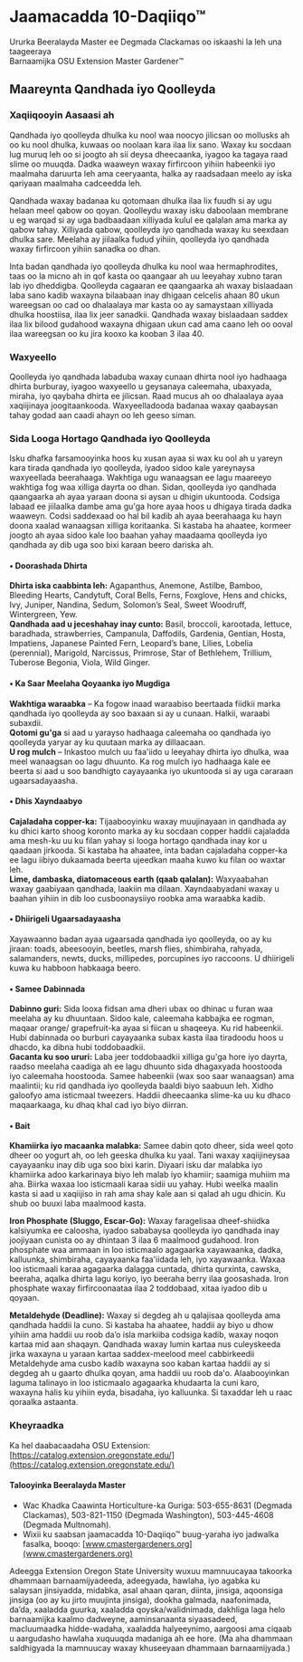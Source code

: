 # Jaamacadda 10-Daqiiqo™  
Ururka Beeralayda Master ee Degmada Clackamas oo iskaashi la leh una taageeraya  
Barnaamijka OSU Extension Master Gardener™  

## Maareynta Qandhada iyo Qoolleyda  

### Xaqiiqooyin Aasaasi ah  
Qandhada iyo qoolleyda dhulka ku nool waa noocyo jilicsan oo mollusks ah oo ku nool dhulka, kuwaas oo noolaan kara ilaa lix sano. Waxay ku socdaan lug muruq leh oo si joogto ah sii deysa dheecaanka, iyagoo ka tagaya raad slime oo muuqda. Dadka waaweyn waxay firfircoon yihiin habeenkii iyo maalmaha daruurta leh ama ceeryaanta, halka ay raadsadaan meelo ay iska qariyaan maalmaha cadceedda leh.  

Qandhada waxay badanaa ku qotomaan dhulka ilaa lix fuudh si ay ugu helaan meel qabow oo qoyan. Qoolleydu waxay isku daboolaan membrane u eg warqad si ay uga badbaadaan xilliyada kulul ee qalalan ama marka ay qabow tahay. Xilliyada qabow, qoolleyda iyo qandhada waxay ku seexdaan dhulka sare. Meelaha ay jiilaalka fudud yihiin, qoolleyda iyo qandhada waxay firfircoon yihiin sanadka oo dhan.  

Inta badan qandhada iyo qoolleyda dhulka ku nool waa hermaphrodites, taas oo la micno ah in qof kasta oo qaangaar ah uu leeyahay xubno taran lab iyo dheddigba. Qoolleyda cagaaran ee qaangaarka ah waxay bislaadaan laba sano kadib waxayna bilaabaan inay dhigaan celcelis ahaan 80 ukun wareegsan oo cad oo dhalaalaya mar kasta oo ay samaystaan xilliyada dhulka hoostiisa, ilaa lix jeer sanadkii. Qandhada waxay bislaadaan saddex ilaa lix bilood gudahood waxayna dhigaan ukun cad ama caano leh oo ooval ilaa wareegsan oo ku jira kooxo ka kooban 3 ilaa 40.  

### Waxyeello  
Qoolleyda iyo qandhada labaduba waxay cunaan dhirta nool iyo hadhaaga dhirta burburay, iyagoo waxyeello u geysanaya caleemaha, ubaxyada, miraha, iyo qaybaha dhirta ee jilicsan. Raad mucus ah oo dhalaalaya ayaa xaqiijinaya joogitaankooda. Waxyeelladooda badanaa waxay qaabaysan tahay godad aan caadi ahayn oo leh geeso siman.  

### Sida Looga Hortago Qandhada iyo Qoolleyda  
Isku dhafka farsamooyinka hoos ku xusan ayaa si wax ku ool ah u yareyn kara tirada qandhada iyo qoolleyda, iyadoo sidoo kale yareynaysa waxyeellada beerahaaga. Wakhtiga ugu wanaagsan ee lagu maareeyo wakhtiga fog waa xilliga dayrta oo dhan. Sidan, qoolleyda iyo qandhada qaangaarka ah ayaa yaraan doona si aysan u dhigin ukuntooda. Codsiga labaad ee jiilaalka dambe ama gu'ga hore ayaa hoos u dhigaya tirada dadka waaweyn. Codsi saddexaad oo hal bil kadib ah ayaa beerahaaga ku hayn doona xaalad wanaagsan xilliga koritaanka. Si kastaba ha ahaatee, kormeer joogto ah ayaa sidoo kale loo baahan yahay maadaama qoolleyda iyo qandhada ay dib uga soo bixi karaan beero dariska ah.  

#### • Doorashada Dhirta  
**Dhirta iska caabbinta leh:** Agapanthus, Anemone, Astilbe, Bamboo, Bleeding Hearts, Candytuft, Coral Bells, Ferns, Foxglove, Hens and chicks, Ivy, Juniper, Nandina, Sedum, Solomon’s Seal, Sweet Woodruff, Wintergreen, Yew.  
**Qandhada aad u jeceshahay inay cunto:** Basil, broccoli, karootada, lettuce, baradhada, strawberries, Campanula, Daffodils, Gardenia, Gentian, Hosta, Impatiens, Japanese Painted Fern, Leopard’s bane, Lilies, Lobelia (perennial), Marigold, Narcissus, Primrose, Star of Bethlehem, Trillium, Tuberose Begonia, Viola, Wild Ginger.  

#### • Ka Saar Meelaha Qoyaanka iyo Mugdiga  
**Wakhtiga waraabka** – Ka fogow inaad waraabiso beertaada fiidkii marka qandhada iyo qoolleyda ay soo baxaan si ay u cunaan. Halkii, waraabi subaxdii.  
**Qotomi gu'ga** si aad u yarayso hadhaaga caleemaha oo qandhada iyo qoolleyda yaryar ay ku quutaan marka ay dillaacaan.  
**U rog mulch** – Inkastoo mulch uu faa'iido u leeyahay dhirta iyo dhulka, waa meel wanaagsan oo lagu dhuunto. Ka rog mulch iyo hadhaaga kale ee beerta si aad u soo bandhigto cayayaanka iyo ukuntooda si ay uga cararaan ugaarsadayaasha.  

#### • Dhis Xayndaabyo  
**Cajaladaha copper-ka:** Tijaabooyinku waxay muujinayaan in qandhada ay ku dhici karto shoog koronto marka ay ku socdaan copper haddii cajaladda ama mesh-ku uu ku filan yahay si looga hortago qandhada inay kor u qaadaan jirkooda. Si kastaba ha ahaatee, inta badan cajaladaha copper-ka ee lagu iibiyo dukaamada beerta ujeedkan maaha kuwo ku filan oo waxtar leh.  
**Lime, dambaska, diatomaceous earth (qaab qalalan):** Waxyaabahan waxay gaabiyaan qandhada, laakiin ma dilaan. Xayndaabyadani waxay u baahan yihiin in dib loo cusboonaysiiyo roobka ama waraabka kadib.  

#### • Dhiirigeli Ugaarsadayaasha  
Xayawaanno badan ayaa ugaarsada qandhada iyo qoolleyda, oo ay ku jiraan: toads, abeesooyin, beetles, marsh flies, shimbiraha, rahyada, salamanders, newts, ducks, millipedes, porcupines iyo raccoons. U dhiirigeli kuwa ku habboon habkaaga beero.  

#### • Samee Dabinnada  
**Dabinno guri:** Sida looxa fidsan ama dheri ubax oo dhinac u furan waa meelaha ay ku dhuuntaan. Sidoo kale, caleemaha kabbajka ee rogman, maqaar orange/ grapefruit-ka ayaa si fiican u shaqeeya. Ku rid habeenkii. Hubi dabinnada oo burburi cayayaanka subax kasta ilaa tiradoodu hoos u dhacdo, ka dibna hubi toddobaadkii.  
**Gacanta ku soo ururi:** Laba jeer toddobaadkii xilliga gu'ga hore iyo dayrta, raadso meelaha caadiga ah ee lagu dhuunto sida dhagaxyada hoostooda iyo caleemaha hoostooda. Samee habeenkii (wax soo saar wanaagsan) ama maalintii; ku rid qandhada iyo qoolleyda baaldi biyo saabuun leh. Xidho galoofyo ama isticmaal tweezers. Haddii dheecaanka slime-ka uu ku dhaco maqaarkaaga, ku dhaq khal cad iyo biyo diirran.  

#### • Bait  
**Khamiirka iyo macaanka malabka:** Samee dabin qoto dheer, sida weel qoto dheer oo yogurt ah, oo leh geeska dhulka ku yaal. Tani waxay xaqiijineysaa cayayaanku inay dib uga soo bixi karin. Diyaari isku dar malabka iyo khamiirka adoo karkarinaya biyo leh malab iyo khamiir; saamiga muhiim ma aha. Biirka waxaa loo isticmaali karaa sidii uu yahay. Hubi weelka maalin kasta si aad u xaqiijiso in rah ama shay kale aan si qalad ah ugu dhicin. Ku shub oo buuxi laba maalmood kasta.  

**Iron Phosphate (Sluggo, Escar-Go):** Waxay faragelisaa dheef-shiidka kalsiyumka ee caloosha, iyadoo sababaysa qoolleyda iyo qandhada inay joojiyaan cunista oo ay dhintaan 3 ilaa 6 maalmood gudahood. Iron phosphate waa ammaan in loo isticmaalo agagaarka xayawaanka, dadka, kalluunka, shimbiraha, cayayaanka faa'iidada leh, iyo xayawaanka. Waxaa loo isticmaali karaa agagaarka dalagga cuntada, dhirta qurxinta, cawska, beeraha, aqalka dhirta lagu koriyo, iyo beeraha berry ilaa goosashada. Iron phosphate waxay firfircoonaataa ilaa 2 toddobaad, xitaa iyadoo dib u qoyaan.  

**Metaldehyde (Deadline):** Waxay si degdeg ah u qalajisaa qoolleyda ama qandhada haddii la cuno. Si kastaba ha ahaatee, haddii ay biyo u dhow yihiin ama haddii uu roob da’o isla markiiba codsiga kadib, waxay noqon kartaa mid aan shaqayn. Qandhada waxay lumin kartaa nus culeyskeeda jirka waxayna u yaraan kartaa saddex-meelood meel cabbirkeedii Metaldehyde ama cusbo kadib waxayna soo kaban kartaa haddii ay si degdeg ah u gaarto dhulka qoyan, ama haddii uu roob da'o. Alaabooyinkan laguma talinayo in loo isticmaalo agagaarka khudaarta la cuni karo, waxayna halis ku yihiin eyda, bisadaha, iyo kalluunka. Si taxaddar leh u raac qoraalka astaanta.  

### Kheyraadka  
Ka hel daabacaadaha OSU Extension: [https://catalog.extension.oregonstate.edu/](https://catalog.extension.oregonstate.edu/)  

#### Talooyinka Beeralayda Master  
- Wac Khadka Caawinta Horticulture-ka Guriga: 503-655-8631 (Degmada Clackamas), 503-821-1150 (Degmada Washington), 503-445-4608 (Degmada Multnomah).  
- Wixii ku saabsan jaamacadda 10-Daqiiqo™ buug-yaraha iyo jadwalka fasalka, booqo: [www.cmastergardeners.org](www.cmastergardeners.org)  

Adeegga Extension Oregon State University wuxuu mamnuucayaa takoorka dhammaan barnaamijyadeeda, adeegyada, hawlaha, iyo agabka ku salaysan jinsiyadda, midabka, asal ahaan qaran, diinta, jinsiga, aqoonsiga jinsiga (oo ay ku jirto muujinta jinsiga), dookha galmada, naafonimada, da’da, xaaladda guurka, xaaladda qoyska/walidnimada, dakhliga laga helo barnaamijka kaalmo dadweyne, aaminsanaanta siyaasadeed, macluumaadka hidde-wadaha, xaaladda halyeeynimo, aargoosi ama ciqaab u aargudasho hawlaha xuquuqda madaniga ah ee hore. (Ma aha dhammaan saldhigyada la mamnuucay waxay khuseeyaan dhammaan barnaamijyada.)